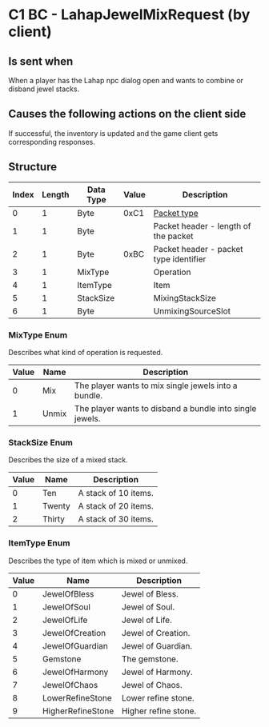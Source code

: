# C1 BC - LahapJewelMixRequest (by client)

## Is sent when

When a player has the Lahap npc dialog open and wants to combine or disband jewel stacks.

## Causes the following actions on the client side

If successful, the inventory is updated and the game client gets corresponding responses.

## Structure

| Index | Length | Data Type | Value | Description |
|-------|--------|-----------|-------|-------------|
| 0 | 1 |   Byte   | 0xC1  | [Packet type](PacketTypes.md) |
| 1 | 1 |    Byte   |      | Packet header - length of the packet |
| 2 | 1 |    Byte   | 0xBC  | Packet header - packet type identifier |
| 3 | 1 | MixType |  | Operation |
| 4 | 1 | ItemType |  | Item |
| 5 | 1 | StackSize |  | MixingStackSize |
| 6 | 1 | Byte |  | UnmixingSourceSlot |

### MixType Enum

Describes what kind of operation is requested.

| Value | Name | Description |
|-------|------|-------------|
| 0 | Mix | The player wants to mix single jewels into a bundle. |
| 1 | Unmix | The player wants to disband a bundle into single jewels. |

### StackSize Enum

Describes the size of a mixed stack.

| Value | Name | Description |
|-------|------|-------------|
| 0 | Ten | A stack of 10 items. |
| 1 | Twenty | A stack of 20 items. |
| 2 | Thirty | A stack of 30 items. |

### ItemType Enum

Describes the type of item which is mixed or unmixed.

| Value | Name | Description |
|-------|------|-------------|
| 0 | JewelOfBless | Jewel of Bless. |
| 1 | JewelOfSoul | Jewel of Soul. |
| 2 | JewelOfLife | Jewel of Life. |
| 3 | JewelOfCreation | Jewel of Creation. |
| 4 | JewelOfGuardian | Jewel of Guardian. |
| 5 | Gemstone | The gemstone. |
| 6 | JewelOfHarmony | Jewel of Harmony. |
| 7 | JewelOfChaos | Jewel of Chaos. |
| 8 | LowerRefineStone | Lower refine stone. |
| 9 | HigherRefineStone | Higher refine stone. |